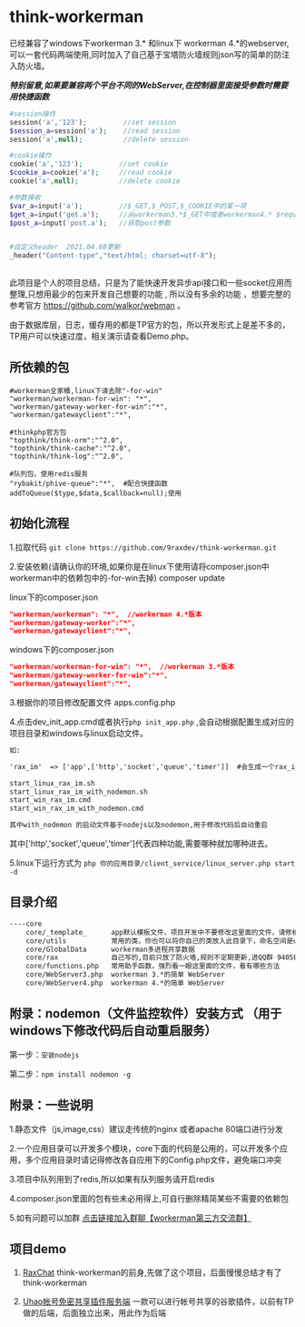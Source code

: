 # think-workerman

 已经兼容了windows下workerman 3.* 和linux下 workerman 4.*的webserver,可以一套代码两端使用,同时加入了自己基于宝塔防火墙规则json写的简单的防注入防火墙。

***特别留意,如果要兼容两个平台不同的WebServer,在控制器里面接受参数时需要用快捷函数***

```php
#session操作
session('a','123');         //set session
$session_a=session('a');    //read session
session('a',null);          //delete session

#cookie操作
cookie('a','123');         //set cookie
$cookie_a=cookie('a');     //read cookie
cookie('a',null);          //delete cookie

#参数接收
$var_a=input('a');         //$_GET,$_POST,$_COOKIE中的某一项
$get_a=input('get.a');     //从workerman3.*$_GET中或者workerman4.* $request->get() 中取值
$post_a=input('post.a');   //获取post参数 


#自定义header  2021.04.08更新
_header("Content-type","text/html; charset=utf-8");
 
```
此项目是个人的项目总结，只是为了能快速开发异步api接口和一些socket应用而整理,只想用最少的包来开发自己想要的功能 , 所以没有多余的功能 ，想要完整的参考官方 https://github.com/walkor/webman 。

由于数据库层，日志，缓存用的都是TP官方的包，所以开发形式上是差不多的，TP用户可以快速过度，相关演示请查看Demo.php。

## 所依赖的包
```text
#workerman全家桶,linux下请去除"-for-win"
"workerman/workerman-for-win": "*",
"workerman/gateway-worker-for-win":"*",
"workerman/gatewayclient":"*",

#thinkphp官方包
"topthink/think-orm":"^2.0",
"topthink/think-cache":"^2.0",
"topthink/think-log":"^2.0",

#队列包，使用redis服务
"rybakit/phive-queue":"*",  #配合快捷函数 addToQueue($type,$data,$callback=null);使用
```


## 初始化流程



1.拉取代码
``` git clone https://github.com/9raxdev/think-workerman.git ```

2.安装依赖(请确认你的环境,如果你是在linux下使用请将composer.json中workerman中的依赖包中的-for-win去掉)
composer update

linux下的composer.json
```json 
"workerman/workerman": "*",  //workerman 4.*版本
"workerman/gateway-worker":"*",
"workerman/gatewayclient":"*", 
```

windows下的composer.json
```json 
"workerman/workerman-for-win": "*",  //workerman 3.*版本
"workerman/gateway-worker-for-win":"*",
"workerman/gatewayclient":"*", 
```

3.根据你的项目修改配置文件 apps.config.php


4.点击dev_init_app.cmd或者执行```php init_app.php```  ,会自动根据配置生成对应的项目目录和windows与linux启动文件。 

```html
如:

'rax_im'  => ['app',['http','socket','queue','timer']]  #会生成一个rax_im开发目录和四个启动文件

start_linux_rax_im.sh
start_linux_rax_im_with_nodemon.sh
start_win_rax_im.cmd
start_win_rax_im_with_nodemon.cmd

其中with_nodemon 的启动文件基于nodejs以及nodemon,用于修改代码后自动重启

```
其中['http','socket','queue','timer']代表四种功能,需要哪种就加哪种进去。 
 
5.linux下运行方式为 ```php 你的应用目录/client_service/linux_server.php start -d```

## 目录介绍
```html
----core
    core/_template_      app默认模板文件，项目开发中不要修改这里面的文件，请修根据配置文件生成的目录中的文件
    core/utils           常用的类，你也可以将你自己的类放入此目录下，命名空间是utils
    core/GlobalData      workerman多进程共享数据
    core/rax             自己写的,目前只放了防火墙,规则不定期更新,进QQ群 940586873
    core/functions.php   常用助手函数，强烈看一眼这里面的文件，看有哪些方法
    core/WebServer3.php  workerman 3.*的简单 WebServer
    core/WebServer4.php  workerman 4.*的简单 WebServer
```
    
## 附录：nodemon（文件监控软件）安装方式 （用于windows下修改代码后自动重启服务）
第一步：```安装nodejs```

第二步：```npm install nodemon -g ```

## 附录：一些说明  
1.静态文件（js,image,css）建议走传统的nginx 或者apache 80端口进行分发

2.一个应用目录可以开发多个模块，core下面的代码是公用的，可以开发多个应用，多个应用目录时请记得修改各自应用下的Config.php文件，避免端口冲突

3.项目中队列用到了redis,所以如果有队列服务请开启redis

4.composer.json里面的包有些未必用得上,可自行删除精简某些不需要的依赖包

5.如有问题可以加群 [点击链接加入群聊【workerman第三方交流群】](https://jq.qq.com/?_wv=1027&k=5r3f8q0)

## 项目demo
1. [RaxChat](http://chat.wsxhr.com)     think-workerman的前身,先做了这个项目，后面慢慢总结才有了think-workerman

2. [Uhao帐号免密共享插件服务端](http://9rax.wsxhr.com/works/uhao.html) 一款可以进行帐号共享的谷歌插件，以前有TP做的后端，后面独立出来，用此作为后端